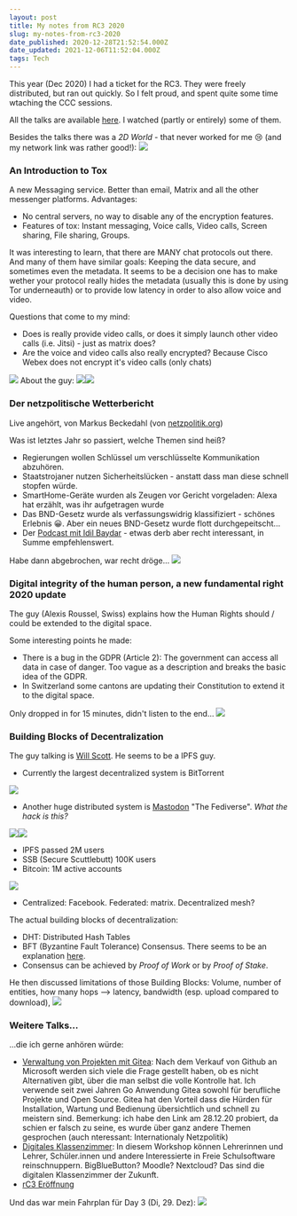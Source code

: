 ```yaml
---
layout: post
title: My notes from RC3 2020
slug: my-notes-from-rc3-2020
date_published: 2020-12-28T21:52:54.000Z
date_updated: 2021-12-06T11:52:04.000Z
tags: Tech
---
```


This year (Dec 2020) I had a ticket for the RC3. They were freely distributed, but ran out quickly. So I felt proud, and spent quite some time wtaching the CCC sessions.

All the talks are available [here](https://media.ccc.de/c/rc3). I watched (partly or entirely) some of them.

Besides the talks there was a *2D World* - that never worked for me 😢 (and my network link was rather good!):
![](/assets/images/2020/12/image-8.png)
### An Introduction to Tox

A new Messaging service. Better than email, Matrix and all the other messenger platforms. Advantages:

- No central servers, no way to disable any of the encryption features. 
- Features of tox: Instant messaging, Voice calls, Video calls, Screen sharing, File sharing, Groups.

It was interesting to learn, that there are MANY chat protocols out there. And many of them have similar goals: Keeping the data secure, and sometimes even the metadata. It seems to be a decision one has to make wether your protocol really hides the metadata (usually this is done by using Tor underneauth) or to provide low latency in order to also allow voice and video.

Questions that come to my mind:

- Does is really provide video calls, or does it simply launch other video calls (i.e. Jitsi) - just as matrix does?
- Are the voice and video calls also really encrypted? Because Cisco Webex does not encrypt it's video calls (only chats)

![](/assets/images/2020/12/image.png)
About the guy:
![](/assets/images/2020/12/image-10.png)![](/assets/images/2020/12/image-11.png)
### Der netzpolitische Wetterbericht

Live angehört, von Markus Beckedahl (von [netzpolitik.org](https://netzpolitik.org))

Was ist letztes Jahr so passiert, welche Themen sind heiß?

- Regierungen wollen Schlüssel um verschlüsselte Kommunikation abzuhören.
- Staatstrojaner nutzen Sicherheitslücken - anstatt dass man diese schnell stopfen würde.
- SmartHome-Geräte wurden als Zeugen vor Gericht vorgeladen: Alexa hat erzählt, was ihr aufgetragen wurde
- Das BND-Gesetz wurde als verfassungswidrig klassifiziert - schönes Erlebnis 😀. Aber ein neues BND-Gesetz wurde flott durchgepeitscht...
- Der [Podcast mit Idil Baydar](https://podcasts.apple.com/lu/podcast/npp-211-zu-fünft-mit-i-dil-baydar/id1281525246?i=1000492613815) - etwas derb aber recht interessant, in Summe empfehlenswert.

Habe dann abgebrochen, war recht dröge...
![](/assets/images/2020/12/image-2.png)
### Digital integrity of the human person, a new fundamental right 2020 update

The guy (Alexis Roussel, Swiss) explains how the Human Rights should / could be extended to the digital space. 

Some interesting points he made:

- There is a bug in the GDPR (Article 2): The government can access all data in case of danger. Too vague as a description and breaks the basic idea of the GDPR.
- In Switzerland some cantons are updating their Constitution to extend it to the digital space.

Only dropped in for 15 minutes, didn't listen to the end...
![](/assets/images/2020/12/image-3.png)
### Building Blocks of Decentralization

The guy talking is [Will Scott](https://www.linkedin.com/in/willrscott/). He seems to be a IPFS guy.

- Currently the largest decentralized system is BitTorrent

![](/assets/images/2020/12/image-4.png)
- Another huge distributed system is [Mastodon](https://github.com/tootsuite/mastodon) "The Fediverse". *What the hack is this?*

![](/assets/images/2020/12/image-5.png)![](/assets/images/2020/12/image-6.png)
- IPFS passed 2M users
- SSB (Secure Scuttlebutt) 100K users
- Bitcoin: 1M active accounts

![](/assets/images/2020/12/Screenshot-2020-12-28-at-19.37.34.png)
- Centralized: Facebook. Federated: matrix. Decentralized mesh?

The actual building blocks of decentralization:

- DHT: Distributed Hash Tables
- BFT (Byzantine Fault Tolerance) Consensus. There seems to be an explanation [here](https://academy.binance.com/en/articles/byzantine-fault-tolerance-explained). 
- Consensus can be achieved by *Proof of Work* or by *Proof of Stake*.

He then discussed limitations of those Building Blocks: Volume, number of entities, how many hops --> latency, bandwidth (esp. upload compared to download), 
![](/assets/images/2020/12/image-7.png)
### Weitere Talks...

...die ich gerne anhören würde:

- [Verwaltung von Projekten mit Gitea](https://media.ccc.de/v/rc3-channels-2020-70-verwaltung-von-projekten-mit-gitea): Nach dem Verkauf von Github an Microsoft werden sich viele die Frage gestellt haben, ob es nicht Alternativen gibt, über die man selbst die volle Kontrolle hat. Ich verwende seit zwei Jahren Go Anwendung Gitea sowohl für berufliche Projekte und Open Source. Gitea hat den Vorteil dass die Hürden für Installation, Wartung und Bedienung übersichtlich und schnell zu meistern sind.
Bemerkung: ich habe den Link am 28.12.20 probiert, da schien er falsch zu seine, es wurde über ganz andere Themen gesprochen (auch nteressant: Internationaly Netzpolitik)
- [Digitales Klassenzimmer](https://media.ccc.de/v/rc3-11591-digitales_klassenzimmer): In diesem Workshop können Lehrerinnen und Lehrer, Schüler.innen und andere Interessierte in Freie Schulsoftware reinschnuppern. BigBlueButton? Moodle? Nextcloud? Das sind die digitalen Klassenzimmer der Zukunft.
- [rC3 Eröffnung](https://media.ccc.de/v/rc3-11583-rc3_eroffnung)

Und das war mein Fahrplan für Day 3 (Di, 29. Dez):
![](/assets/images/2020/12/image-9.png)
